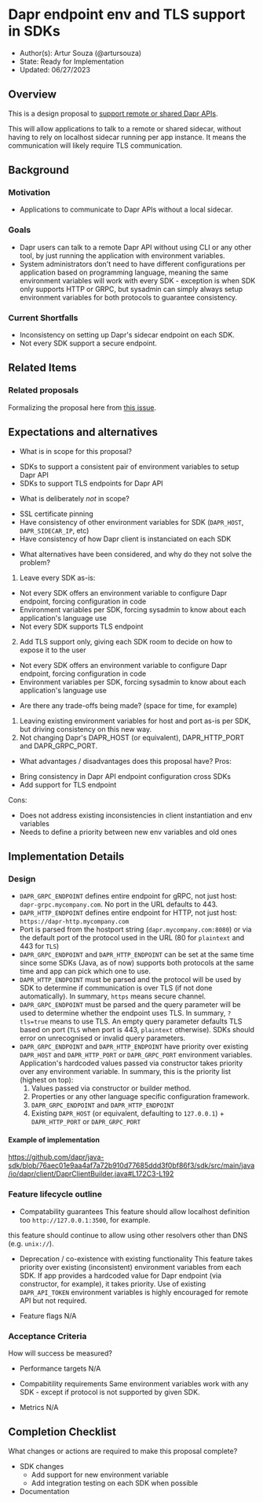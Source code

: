 # Dapr endpoint env and TLS support in SDKs 

* Author(s): Artur Souza (@artursouza)
* State: Ready for Implementation
* Updated: 06/27/2023

## Overview

This is a design proposal to [support remote or shared Dapr APIs](https://github.com/dapr/dapr/issues/6035).

This will allow applications to talk to a remote or shared sidecar, without having to rely on localhost sidecar running per app instance. It means the communication will likely require TLS communication.

## Background

### Motivation
- Applications to communicate to Dapr APIs without a local sidecar.

### Goals
- Dapr users can talk to a remote Dapr API without using CLI or any other tool, by just running the application with environment variables.
- System administrators don't need to have different configurations per application based on programming language, meaning the same environment variables will work with every SDK - exception is when SDK only supports HTTP or GRPC, but sysadmin can simply always setup environment variables for both protocols to guarantee consistency.

### Current Shortfalls
- Inconsistency on setting up Dapr's sidecar endpoint on each SDK.
- Not every SDK support a secure endpoint.

## Related Items

### Related proposals 

Formalizing the proposal here from [this issue](https://github.com/dapr/dapr/issues/6035).

## Expectations and alternatives

* What is in scope for this proposal?
- SDKs to support a consistent pair of environment variables to setup Dapr API
- SDKs to support TLS endpoints for Dapr API

* What is deliberately *not* in scope?
- SSL certificate pinning
- Have consistency of other environment variables for SDK (`DAPR_HOST`, `DAPR_SIDECAR_IP`, etc)
- Have consistency of how Dapr client is instanciated on each SDK


* What alternatives have been considered, and why do they not solve the problem?
1. Leave every SDK as-is:
  - Not every SDK offers an environment variable to configure Dapr endpoint, forcing configuration in code
  - Environment variables per SDK, forcing sysadmin to know about each application's language use
  - Not every SDK supports TLS endpoint
2. Add TLS support only, giving each SDK room to decide on how to expose it to the user
  - Not every SDK offers an environment variable to configure Dapr endpoint, forcing configuration in code
  - Environment variables per SDK, forcing sysadmin to know about each application's language use

* Are there any trade-offs being made? (space for time, for example)
1. Leaving existing environment variables for host and port as-is per SDK, but driving consistency on this new way.
2. Not changing Dapr's DAPR_HOST (or equivalent), DAPR_HTTP_PORT and DAPR_GRPC_PORT.

* What advantages / disadvantages does this proposal have? 
Pros:
- Bring consistency in Dapr API endpoint configuration cross SDKs
- Add support for TLS endpoint

Cons:
- Does not address existing inconsistencies in client instantiation and env variables
- Needs to define a priority between new env variables and old ones

## Implementation Details

### Design

* `DAPR_GRPC_ENDPOINT` defines entire endpoint for gRPC, not just host: `dapr-grpc.mycompany.com`. No port in the URL defaults to 443.
* `DAPR_HTTP_ENDPOINT` defines entire endpoint for HTTP, not just host: `https://dapr-http.mycompany.com`
* Port is parsed from the hostport string (`dapr.mycompany.com:8080`) or via the default port of the protocol used in the URL (80 for `plaintext` and 443 for `TLS`)
* `DAPR_GRPC_ENDPOINT` and `DAPR_HTTP_ENDPOINT` can be set at the same time since some SDKs (Java, as of now) supports both protocols at the same time and app can pick which one to use.
* `DAPR_HTTP_ENDPOINT` must be parsed and the protocol will be used by SDK to determine if communication is over TLS (if not done automatically). In summary, `https` means secure channel.
* `DAPR_GRPC_ENDPOINT` must be parsed and the query parameter will be used to determine whether the endpoint uses TLS. In summary, `?tls=true` means to use TLS. An empty query parameter defaults TLS based on port (`TLS` when port is 443, `plaintext` otherwise). SDKs should error on unrecognised or invalid query parameters.
* `DAPR_GRPC_ENDPOINT` and `DAPR_HTTP_ENDPOINT` have priority over existing `DAPR_HOST` and `DAPR_HTTP_PORT` or `DAPR_GRPC_PORT` environment variables. Application's hardcoded values passed via constructor takes priority over any environment variable. In summary, this is the priority list (highest on top):
  1. Values passed via constructor or builder method.
  2. Properties or any other language specific configuration framework.
  3. `DAPR_GRPC_ENDPOINT` and `DAPR_HTTP_ENDPOINT`
  4. Existing `DAPR_HOST` (or equivalent, defaulting to `127.0.0.1`) + `DAPR_HTTP_PORT` or `DAPR_GRPC_PORT`

#### Example of implementation

https://github.com/dapr/java-sdk/blob/76aec01e9aa4af7a72b910d77685ddd3f0bf86f3/sdk/src/main/java/io/dapr/client/DaprClientBuilder.java#L172C3-L192

### Feature lifecycle outline

* Compatability guarantees
This feature should allow localhost definition too `http://127.0.0.1:3500`, for example.

this feature should continue to allow using other resolvers other than DNS (e.g.
`unix://`).

* Deprecation / co-existence with existing functionality
This feature takes priority over existing (inconsistent) environment variables from each SDK. If app provides a hardcoded value for Dapr endpoint (via constructor, for example), it takes priority.
Use of existing `DAPR_API_TOKEN` environment variables is highly encouraged for remote API but not required.

* Feature flags
N/A

### Acceptance Criteria

How will success be measured? 

* Performance targets
N/A

* Compabitility requirements
Same environment variables work with any SDK - except if protocol is not supported by given SDK.

* Metrics
N/A

## Completion Checklist

What changes or actions are required to make this proposal complete?

* SDK changes
  * Add support for new environment variable
  * Add integration testing on each SDK when possible
* Documentation

